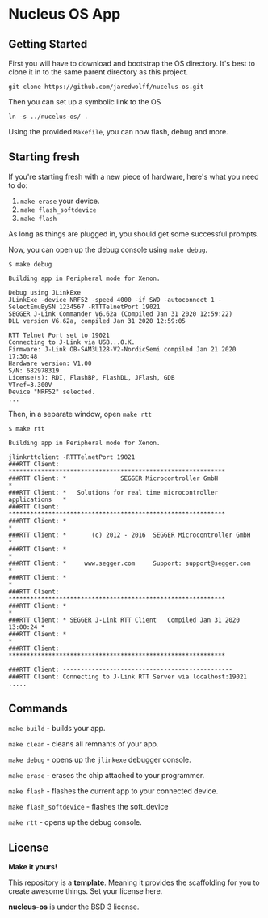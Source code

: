 # Nucleus OS App

## Getting Started

First you will have to download and bootstrap the OS directory.
It's best to clone it in to the same parent directory as this project.

```
git clone https://github.com/jaredwolff/nucelus-os.git
```

Then you can set up a symbolic link to the OS

```
ln -s ../nucelus-os/ .
```

Using the provided `Makefile`, you can now flash, debug and more.

## Starting fresh

If you're starting fresh with a new piece of hardware, here's what you need to do:

1. `make erase` your device.
1. `make flash_softdevice`
1. `make flash`

As long as things are plugged in, you should get some successful prompts.

Now, you can open up the debug console using `make debug`.

```
$ make debug

Building app in Peripheral mode for Xenon.

Debug using JLinkExe
JLinkExe -device NRF52 -speed 4000 -if SWD -autoconnect 1 -SelectEmuBySN 1234567 -RTTTelnetPort 19021
SEGGER J-Link Commander V6.62a (Compiled Jan 31 2020 12:59:22)
DLL version V6.62a, compiled Jan 31 2020 12:59:05

RTT Telnet Port set to 19021
Connecting to J-Link via USB...O.K.
Firmware: J-Link OB-SAM3U128-V2-NordicSemi compiled Jan 21 2020 17:30:48
Hardware version: V1.00
S/N: 682978319
License(s): RDI, FlashBP, FlashDL, JFlash, GDB
VTref=3.300V
Device "NRF52" selected.
...

```

Then, in a separate window, open `make rtt`

```
$ make rtt

Building app in Peripheral mode for Xenon.

jlinkrttclient -RTTTelnetPort 19021
###RTT Client: ************************************************************
###RTT Client: *               SEGGER Microcontroller GmbH                *
###RTT Client: *   Solutions for real time microcontroller applications   *
###RTT Client: ************************************************************
###RTT Client: *                                                          *
###RTT Client: *       (c) 2012 - 2016  SEGGER Microcontroller GmbH       *
###RTT Client: *                                                          *
###RTT Client: *     www.segger.com     Support: support@segger.com       *
###RTT Client: *                                                          *
###RTT Client: ************************************************************
###RTT Client: *                                                          *
###RTT Client: * SEGGER J-Link RTT Client   Compiled Jan 31 2020 13:00:24 *
###RTT Client: *                                                          *
###RTT Client: ************************************************************

###RTT Client: -----------------------------------------------
###RTT Client: Connecting to J-Link RTT Server via localhost:19021 .....
```

## Commands

`make build` - builds your app.

`make clean` - cleans all remnants of your app.

`make debug` - opens up the `jlinkexe` debugger console.

`make erase` - erases the chip attached to your programmer.

`make flash` - flashes the current app to your connected device.

`make flash_softdevice` - flashes the soft_device

`make rtt` - opens up the debug console.

## License

**Make it yours!**

This repository is a **template**. Meaning it provides the scaffolding for you
to create awesome things. Set your license here.

**nucleus-os** is under the BSD 3 license.
